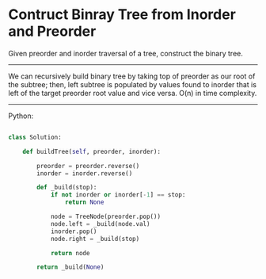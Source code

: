 # Contruct Binray Tree from Inorder and Preorder

Given preorder and inorder traversal of a tree, construct the binary tree.

---

We can recursively build binary tree by taking top of preorder as our root of
the subtree; then, left subtree is populated by values found to inorder that is
left of the target preorder root value and vice versa. O(n) in time complexity.

---

Python:

```python

class Solution:

    def buildTree(self, preorder, inorder):

        preorder = preorder.reverse()
        inorder = inorder.reverse()

        def _build(stop):
            if not inorder or inorder[-1] == stop:
                return None

            node = TreeNode(preorder.pop())
            node.left = _build(node.val)
            inorder.pop()
            node.right = _build(stop)

            return node

        return _build(None)

```
